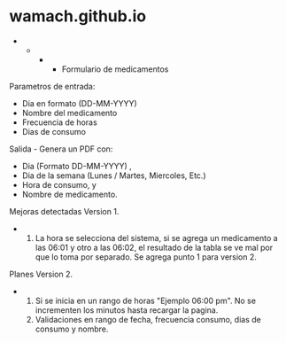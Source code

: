 # wamach.github.io
- - - - Formulario de medicamentos

Parametros de entrada:
- Dia en formato (DD-MM-YYYY)
- Nombre del medicamento
- Frecuencia de horas
- Dias de consumo

Salida - Genera un PDF con:
-  Dia (Formato DD-MM-YYYY) ,
-  Dia de la semana (Lunes / Martes, Miercoles, Etc.)
-  Hora de consumo, y
-  Nombre de medicamento.

Mejoras detectadas Version 1.
- 1. La hora se selecciona del sistema, si se agrega un medicamento a las 06:01 y otro a las 06:02, el resultado de la tabla se ve mal por que lo toma por separado.
     Se agrega punto 1 para version 2.

Planes Version 2.
- 1. Si se inicia en un rango de horas "Ejemplo 06:00 pm". No se incrementen los minutos hasta recargar la pagina.
  2. Validaciones en rango de fecha, frecuencia consumo, dias de consumo y nombre.

